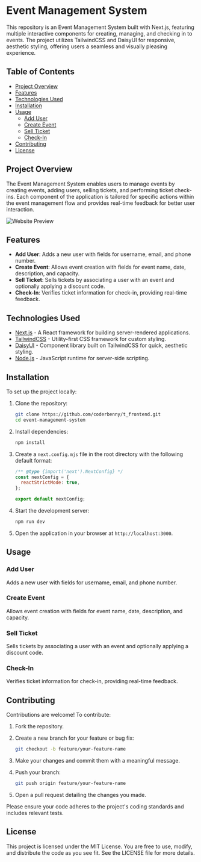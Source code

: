 # Event Management System

This repository is an Event Management System built with Next.js, featuring multiple interactive components for creating, managing, and checking in to events. The project utilizes TailwindCSS and DaisyUI for responsive, aesthetic styling, offering users a seamless and visually pleasing experience.

## Table of Contents

- [Project Overview](#project-overview)
- [Features](#features)
- [Technologies Used](#technologies-used)
- [Installation](#installation)
- [Usage](#usage)
  - [Add User](#add-user)
  - [Create Event](#create-event)
  - [Sell Ticket](#sell-ticket)
  - [Check-In](#check-in)
- [Contributing](#contributing)
- [License](#license)

## Project Overview

The Event Management System enables users to manage events by creating events, adding users, selling tickets, and performing ticket check-ins. Each component of the application is tailored for specific actions within the event management flow and provides real-time feedback for better user interaction.

![Website Preview](/tnew.jpg)


## Features

- **Add User**: Adds a new user with fields for username, email, and phone number.
- **Create Event**: Allows event creation with fields for event name, date, description, and capacity.
- **Sell Ticket**: Sells tickets by associating a user with an event and optionally applying a discount code.
- **Check-In**: Verifies ticket information for check-in, providing real-time feedback.

## Technologies Used

- [Next.js](https://nextjs.org/) - A React framework for building server-rendered applications.
- [TailwindCSS](https://tailwindcss.com/) - Utility-first CSS framework for custom styling.
- [DaisyUI](https://daisyui.com/) - Component library built on TailwindCSS for quick, aesthetic styling.
- [Node.js](https://nodejs.org/) - JavaScript runtime for server-side scripting.

## Installation

To set up the project locally:

1. Clone the repository:

   ```bash
   git clone https://github.com/coderbenny/t_frontend.git
   cd event-management-system
   ```

2. Install dependencies:

   ```bash
   npm install
   ```

3. Create a `next.config.mjs` file in the root directory with the following default format:

   ```javascript
   /** @type {import('next').NextConfig} */
   const nextConfig = {
     reactStrictMode: true,
   };

   export default nextConfig;
   ```

4. Start the development server:

   ```bash
   npm run dev
   ```

5. Open the application in your browser at `http://localhost:3000`.

## Usage

### Add User
Adds a new user with fields for username, email, and phone number.

### Create Event
Allows event creation with fields for event name, date, description, and capacity.

### Sell Ticket
Sells tickets by associating a user with an event and optionally applying a discount code.

### Check-In
Verifies ticket information for check-in, providing real-time feedback.

## Contributing

Contributions are welcome! To contribute:

1. Fork the repository.
2. Create a new branch for your feature or bug fix:

   ```bash
   git checkout -b feature/your-feature-name
   ```

3. Make your changes and commit them with a meaningful message.
4. Push your branch:

   ```bash
   git push origin feature/your-feature-name
   ```

5. Open a pull request detailing the changes you made.

Please ensure your code adheres to the project's coding standards and includes relevant tests.

## License

This project is licensed under the MIT License. You are free to use, modify, and distribute the code as you see fit. See the LICENSE file for more details.
